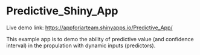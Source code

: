 # Predictive_Shiny_App

Live demo link: https://appforiarteam.shinyapps.io/Predictive_App/

This example app is to demo the ability of predictive value (and confidence interval) in the propulation with dynamic inputs (predictors).  

